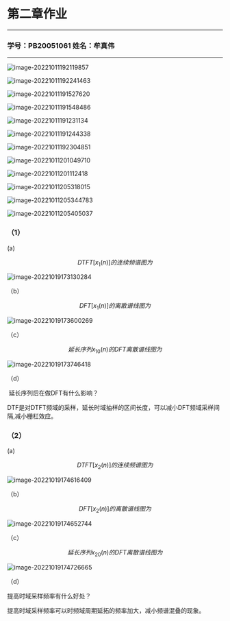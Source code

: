 # 第二章作业

---

### 学号：PB20051061	姓名：牟真伟
---



![image-20221011192119857](https://gitee.com/aweary/img/raw/master/img/image-20221011192119857.png)

![image-20221011192241463](https://gitee.com/aweary/img/raw/master/img/image-20221011192241463.png)



![image-20221011191527620](https://gitee.com/aweary/img/raw/master/img/image-20221011191527620.png)

![image-20221011191548486](https://gitee.com/aweary/img/raw/master/img/image-20221011191548486.png)



![image-20221011191231134](https://gitee.com/aweary/img/raw/master/img/image-20221011191231134.png)

![image-20221011191244338](https://gitee.com/aweary/img/raw/master/img/image-20221011191244338.png)

![image-20221011192304851](https://gitee.com/aweary/img/raw/master/img/image-20221011192304851.png)

![image-20221011201049710](https://gitee.com/aweary/img/raw/master/img/image-20221011201049710.png)

![image-20221011201112418](https://gitee.com/aweary/img/raw/master/img/image-20221011201112418.png)

![image-20221011205318015](https://gitee.com/aweary/img/raw/master/img/image-20221011205318015.png)

![image-20221011205344783](https://gitee.com/aweary/img/raw/master/img/image-20221011205344783.png)

![image-20221011205405037](https://gitee.com/aweary/img/raw/master/img/image-20221011205405037.png)

### （1）

(a) 

$$
DTFT[x_1(n)]的连续频谱图为
$$

![image-20221019173130284](https://gitee.com/aweary/img/raw/master/img/image-20221019173130284.png)

（b）

$$
DFT[x_1(n)]的离散谱线图为
$$

![image-20221019173600269](https://gitee.com/aweary/img/raw/master/img/image-20221019173600269.png)

（c）

$$
延长序列x_{10}(n)的DFT离散谱线图为
$$

![image-20221019173746418](https://gitee.com/aweary/img/raw/master/img/image-20221019173746418.png)

（d）

​		延长序列后在做DFT有什么影响？

​		DTF是对DTFT频域的采样，延长时域抽样的区间长度，可以减小DFT频域采样间隔,减小栅栏效应。

### （2）


(a) 

$$
DTFT[x_2(n)]的连续频谱图为
$$

![image-20221019174616409](https://gitee.com/aweary/img/raw/master/img/image-20221019174616409.png)

（b）

$$
DFT[x_2(n)]的离散谱线图为
$$

![image-20221019174652744](https://gitee.com/aweary/img/raw/master/img/image-20221019174652744.png)

（c）

$$
延长序列x_{20}(n)的DFT离散谱线图为
$$

![image-20221019174726665](https://gitee.com/aweary/img/raw/master/img/image-20221019174726665.png)

（d）

提高时域采样频率有什么好处？

提高时域采样频率可以时频域周期延拓的频率加大，减小频谱混叠的现象。
